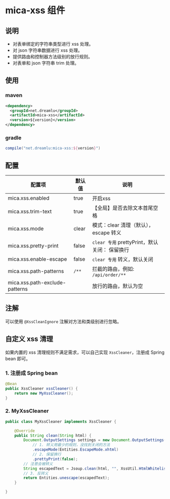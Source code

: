 # mica-xss 组件

## 说明
- 对表单绑定的字符串类型进行 xss 处理。
- 对 json 字符串数据进行 xss 处理。
- 提供路由和控制器方法级别的放行规则。
- 对表单和 json 字符串 trim 处理。

## 使用
### maven
```xml
<dependency>
  <groupId>net.dreamlu</groupId>
  <artifactId>mica-xss</artifactId>
  <version>${version}</version>
</dependency>
```

### gradle
```groovy
compile("net.dreamlu:mica-xss:${version}")
```

## 配置
| 配置项                         | 默认值 | 说明                                        |
| ------------------------------ | ------ | ----------------------------------------- |
| mica.xss.enabled               | true   | 开启xss                                   |
| mica.xss.trim-text             | true   | 【全局】是否去除文本首尾空格                  |
| mica.xss.mode                  | clear  | 模式：clear 清理（默认），escape 转义        |
| mica.xss.pretty-print          | false  | `clear 专用` prettyPrint，默认关闭： 保留换行  |
| mica.xss.enable-escape         | false  | `clear 专用` 转义，默认关闭                   |
| mica.xss.path-patterns         | `/**`  | 拦截的路由，例如: `/api/order/**`             |
| mica.xss.path-exclude-patterns |        | 放行的路由，默认为空                           |

## 注解
可以使用 `@XssCleanIgnore` 注解对方法和类级别进行忽略。

## 自定义 xss 清理
如果内置的 xss 清理规则不满足需求，可以自己实现 `XssCleaner`，注册成 Spring bean 即可。

### 1. 注册成 Spring bean
```java
@Bean
public XssCleaner xssCleaner() {
    return new MyXssCleaner();
}
```

### 2. MyXssCleaner
```java
public class MyXssCleaner implements XssCleaner {

	@Override
	public String clean(String html) {
		Document.OutputSettings settings = new Document.OutputSettings()
			// 1. 转义用最少的规则，没找到关闭的方法
			.escapeMode(Entities.EscapeMode.xhtml)
			// 2. 保留换行
			.prettyPrint(false);
		// 注意会被转义
		String escapedText = Jsoup.clean(html, "", XssUtil.HtmlWhitelist.INSTANCE, settings);
		// 3. 反转义
		return Entities.unescape(escapedText);
	}

}
```